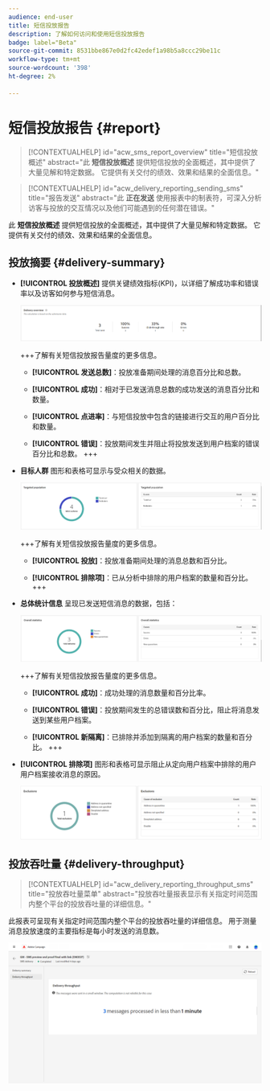 ```yaml
---
audience: end-user
title: 短信投放报告
description: 了解如何访问和使用短信投放报告
badge: label="Beta"
source-git-commit: 8531bbe867e0d2fc42edef1a98b5a8ccc29be11c
workflow-type: tm+mt
source-wordcount: '398'
ht-degree: 2%

---
```


# 短信投放报告 {#report}

>[!CONTEXTUALHELP]
>id="acw_sms_report_overview"
>title="短信投放概述"
>abstract="此 **短信投放概述** 提供短信投放的全面概述，其中提供了大量见解和特定数据。 它提供有关交付的绩效、效果和结果的全面信息。"

>[!CONTEXTUALHELP]
>id="acw_delivery_reporting_sending_sms"
>title="报告发送"
>abstract="此 **正在发送** 使用报表中的制表符，可深入分析访客与投放的交互情况以及他们可能遇到的任何潜在错误。"

此 **短信投放概述** 提供短信投放的全面概述，其中提供了大量见解和特定数据。 它提供有关交付的绩效、效果和结果的全面信息。

## 投放摘要 {#delivery-summary}

* **[!UICONTROL 投放概述]** 提供关键绩效指标(KPI)，以详细了解成功率和错误率以及访客如何参与短信消息。

  ![](assets/reporting_sms_3.png)

  +++了解有关短信投放报告量度的更多信息。

   * **[!UICONTROL 发送总数]**：投放准备期间处理的消息百分比和总数。

   * **[!UICONTROL 成功]**：相对于已发送消息总数的成功发送的消息百分比和数量。

   * **[!UICONTROL 点进率]**：与短信投放中包含的链接进行交互的用户百分比和数量。

   * **[!UICONTROL 错误]**：投放期间发生并阻止将投放发送到用户档案的错误百分比和总数。
+++

* **目标人群** 图形和表格可显示与受众相关的数据。

  ![](assets/reporting_sms_4.png)

  +++了解有关短信投放报告量度的更多信息。

   * **[!UICONTROL 投放]**：投放准备期间处理的消息总数和百分比。

   * **[!UICONTROL 排除项]**：已从分析中排除的用户档案的数量和百分比。
+++


* **总体统计信息** 呈现已发送短信消息的数据，包括：

  ![](assets/reporting_sms_5.png)

  +++了解有关短信投放报告量度的更多信息。

   * **[!UICONTROL 成功]**：成功处理的消息数量和百分比率。

   * **[!UICONTROL 错误]**：投放期间发生的总错误数和百分比，阻止将消息发送到某些用户档案。

   * **[!UICONTROL 新隔离]**：已排除并添加到隔离的用户档案的数量和百分比。
+++

* **[!UICONTROL 排除项]** 图形和表格可显示阻止从定向用户档案中排除的用户用户档案接收消息的原因。

  ![](assets/reporting_sms_6.png)

## 投放吞吐量 {#delivery-throughput}

>[!CONTEXTUALHELP]
>id="acw_delivery_reporting_throughput_sms"
>title="投放吞吐量菜单"
>abstract="投放吞吐量报表显示有关指定时间范围内整个平台的投放吞吐量的详细信息。"

此报表可呈现有关指定时间范围内整个平台的投放吞吐量的详细信息。 用于测量消息投放速度的主要指标是每小时发送的消息数。

![](assets/reporting_sms_2.png)

